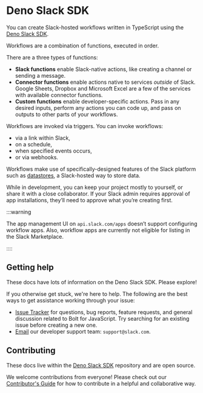 # Deno Slack SDK

<PaidPlanBanner />

You can create Slack-hosted workflows written in TypeScript using the [Deno Slack SDK](https://github.com/slackapi/deno-slack-sdk).

Workflows are a combination of functions, executed in order.

There are a three types of functions:
- **Slack functions** enable Slack-native actions, like creating a channel or sending a message.
- **Connector functions** enable actions native to services _outside_ of Slack. Google Sheets, Dropbox and Microsoft Excel are a few of the services with available connector functions.
- **Custom functions** enable developer-specific actions. Pass in any desired inputs, perform any actions you can code up, and pass on outputs to other parts of your workflows.

Workflows are invoked via triggers. You can invoke workflows:
- via a link within Slack,
- on a schedule,
- when specified events occurs, 
- or via webhooks. 

Workflows make use of specifically-designed features of the Slack platform such as [datastores](/deno-slack-sdk/guides/using-datastores), a Slack-hosted way to store data.

While in development, you can keep your project mostly to yourself, or share it with a close collaborator. If your Slack admin requires approval of app installations, they’ll need to approve what you’re creating first.

:::warning

The app management UI on `api.slack.com/apps` doesn’t support configuring workflow apps. Also, workflow apps are currently not eligible for listing in the Slack Marketplace.

::::

## Getting help

These docs have lots of information on the Deno Slack SDK. Please explore!

If you otherwise get stuck, we're here to help. The following are the best ways to get assistance working through your issue:

* [Issue Tracker](http://github.com/slackapi/deno-slack-sdk/issues) for questions, bug reports, feature requests, and general discussion related to Bolt for JavaScript. Try searching for an existing issue before creating a new one.
* [Email](mailto:support@slack.com) our developer support team: `support@slack.com`.


## Contributing

These docs live within the [Deno Slack SDK](https://github.com/slackapi/deno-slack-sdk/) repository and are open source.

We welcome contributions from everyone! Please check out our
[Contributor's Guide](https://github.com/slackapi/deno-slack-sdk/blob/main/.github/contributing.md) for how to contribute in a helpful and collaborative way.